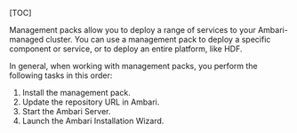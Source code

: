 [TOC]

Management packs allow you to deploy a range of services to your Ambari-managed cluster. You can use a management pack to deploy a specific component or service, or to deploy an entire platform, like HDF.

In general, when working with management packs, you perform the following tasks in this order:

1. Install the management pack.
2. Update the repository URL in Ambari.
3. Start the Ambari Server.
4. Launch the Ambari Installation Wizard.
